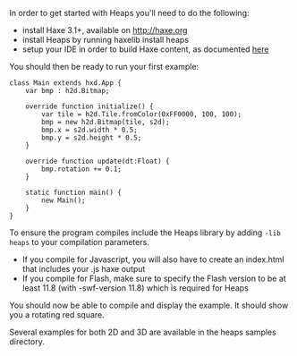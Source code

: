 In order to get started with Heaps you'll need to do the following:

* install Haxe 3.1+, available on http://haxe.org
* install Heaps by running haxelib install heaps
* setup your IDE in order to build Haxe content, as documented [here](http://haxe.org/doc/ide)

You should then be ready to run your first example:

    class Main extends hxd.App {
        var bmp : h2d.Bitmap;
        
        override function initialize() {
            var tile = h2d.Tile.fromColor(0xFF0000, 100, 100);
            bmp = new h2d.Bitmap(tile, s2d);
            bmp.x = s2d.width * 0.5;
            bmp.y = s2d.height * 0.5;
        }
        
        override function update(dt:Float) {
            bmp.rotation += 0.1;
        }
        
        static function main() {
            new Main();
        }
    }

To ensure the program compiles include the Heaps library by adding `-lib heaps` to your compilation parameters.

* If you compile for Javascript, you will also have to create an index.html that includes your .js haxe output
* If you compile for Flash, make sure to specify the Flash version to be at least 11.8 (with -swf-version 11.8) which is required for Heaps

You should now be able to compile and display the example. It should show you a rotating red square.

Several examples for both 2D and 3D are available in the heaps samples directory.